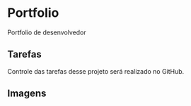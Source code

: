 # Portfolio
Portfolio de desenvolvedor
## Tarefas
Controle das tarefas desse projeto será realizado no GitHub.
## Imagens

